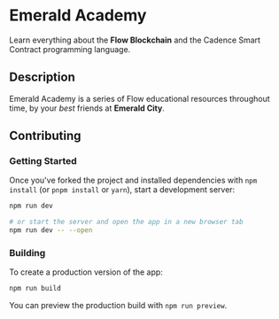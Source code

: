 # Emerald Academy

Learn everything about the <b>Flow Blockchain</b> and the Cadence Smart Contract programming language.

## Description

Emerald Academy is a series of Flow educational resources throughout time, by your <i>best</i> friends at <b>Emerald City</b>.

## Contributing

### Getting Started

Once you've forked the project and installed dependencies with `npm install` (or `pnpm install` or `yarn`), start a development server:

```bash
npm run dev

# or start the server and open the app in a new browser tab
npm run dev -- --open
```

### Building

To create a production version of the app:

```bash
npm run build
```

You can preview the production build with `npm run preview`.
